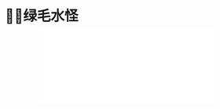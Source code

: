 # 🧜‍♀️绿毛水怪

<div style="text-align: center; margin: -10px 0 0 -10px">
  <iframe
    frameborder="no"
    border="0"
    marginwidth="0"
    marginheight="0"
    width=355
    height=150
    src="//music.163.com/outchain/player?type=2&id=1859925367&auto=1&height=66"
  />
</div>

> 这是我比较喜欢的一首歌，在我心中这首歌的地位仅次于周杰伦《一路向北》。二者有个共性：都有我内心渴求且在我看来永不可得的状态，纵横四海，一路向北......他们让我的心灵有了无拘无束的自由与洒脱，自由我可以自己争取，洒脱或许是在我出厂设置中永远的“NONE”！我做不到，但我向往。

&nbsp;&nbsp;&nbsp;&nbsp;在我眼前是我在大二时买的一把二手机械键盘，原因只有两点：1.它是机械键盘，且外观朴素，很难说它丑；2.它便宜。现在它还是很好用除了偶尔空格键会敲不下去，用力敲打之后又能正常使用好一段时间。此时我看着这个键盘，白色的按键上多多少少的会有些手指的汗迹。仔细观察，其中最严重的就是删除键“delete”与回车键“enter”，回车键大多是在我编写代码时喜欢写中文注释或者输入中文内容时忘记关闭输入法时用空格可以直接打出英文，否则我得删掉已经打出的字再重新输一遍，delete键则对应上面说的删掉错误的代码。<br><br>
&nbsp;&nbsp;&nbsp;&nbsp;delete可以删掉错误的代码,于我而言可以很轻易的删掉过去自己发的脑残朋友圈和说说，却很删掉自己脑海里时常窜出的一些"think"。用"think"并非想要炫耀我的英语水平，只是觉得它蕴含的多个含义更符合我想。这些"think"会在任何时候无条件的突然在脑海中浮现，它会以一种与眼前所观的毫不相干的形式出现(正如此博文笔😂)，有时又因为眼前的人事物让我开始思考其中的哲学，最令我烦恼的是突然浮现在脑海里的过去发生的令我尴尬或不愿回忆的事，亦或者是之前看过的某本书的情节。例如在写代码时会突然想到猴年马月看到的争吵，即便争吵的人里并没有我。是的，第三人称视角下的我也会感同身受，并想到他们争吵的方式之狂野，言语的逻辑之缜密，如果是我将必输无疑。想到这个程度时我就会意识到又进入了这个"think"中，同时会通过轻咳一声就像喉咙发言时为了让喉咙不再发痒的一种自然反应一样，把我从"think"中脱离出来，回归到正常的工作中。<br><br>
&nbsp;&nbsp;&nbsp;&nbsp;然而今早这个“think”又来了。在我今天晨跑时突然想起了在部队买过的书，而这个“think”是有画面的，脑海里像幻灯片一样显示出这些书中的某些情节，最后落在了王小波[《绿毛水怪》(点击阅读)](https://www.douban.com/group/topic/158579650/?_i=0941286RVzxQVT)中，陈辉与已经变为绿色人的杨素瑶约定在两天后的礁石这再会，但回去以后就发烧了，因为说了一些药水之类的胡话，被绑在公社医院的床上。不知过了多久，等他好不容易逃出了医院，游到相约的礁石那里，空无一物，只见礁石上刻着：
<pre>
陈辉祝你在岸上过得好，永别了。
但是你不该骗我的......
</pre>
> <name><i>杨素瑶</i></name>

&nbsp;&nbsp;&nbsp;&nbsp;这时我的心脏狠狠的沉了一下，好像失去杨素瑶的是我这个成。《绿毛水怪》甚至都不是单独的一本书，它存在于王小波的爱人李银河记录与王小波的书信合集中文末附着的王小波最初写下的《绿毛水怪》，彼时王的文笔相较之后的作品还略显稚嫩，但也正是这短短几十页的纸安排在了整本书的最后，我仅仅也只是为了学习王小波如何写书信与他的爱人交流而买了这本书，却成为我最喜欢的一部作品。那时我为陈辉难过了很久，他们两个都是桀骜不驯的异类，只是杨素瑶永远不会和陈辉相见，只给他留下一个想念她时的去处。我又找到了绿毛水怪的原文，很快的又读了一遍[《绿毛水怪》(点击阅读)](https://www.douban.com/group/topic/158579650/?_i=0941286RVzxQVT)，突然意识到杨素瑶可能早就死了，陈辉以第一人称叙述直接把我们带入了他的视角以至于他的话听起来那么令人深信不疑，也是因为杨素瑶她太纯粹太美好了，让我作为读者也不愿意主观的相信她死在了大海。于是，我也开始自我欺骗，并试图在小说里寻找杨素瑶活着的证据，所以，陈辉的话就成了绝对的证据。所以杨素瑶必然死了，陈辉思念过度，也已经住进精神病院里去了。绿毛水怪只是陈辉的一厢情愿。如果小说世界里的杨素瑶真的活着，如果小说里真的有一个海底世界，那陈辉就没必要把故事讲给朋友听了，直接就是两个人的故事了。或许如果杨素瑶不死，故事就缺少了一份意难平，就让人少了一份遗憾。我们也就不会把重心放在两人走过的路，看过的书，一起共同描绘过的灯下月光了。<br><br>
&nbsp;&nbsp;&nbsp;&nbsp;我也分不清是替陈辉难过，还是因为杨素瑶的色彩过于浓厚。对于生命的向往，和现实格格不入，唯一的远方只有大海，所以她必然要走向大海，而大海则注定带来死亡。男孩子跟女孩子相比总是后知后觉，陈辉亦是如此，距离两人分开两年他还是呆呆的痴痴的，而杨素瑶也终于在所有努力之后走向了大海。然而怎么死的不重要，重要的是她死了，而她死之前，期待着陈辉的到来，这也是最让人难受的地方，有时候说到抑郁症，总是以充满好奇的口吻去询问，为什么？你为什么会抑郁？可其实，他们也说不清楚原因，唯一知道的就是，精神上确实出问题了，看了这一段，陈辉的感觉，就是大部分时候抑郁症的感觉，我非常想只到发生了什么，但是，就是不知道为什么会这样。<br><br>
&nbsp;&nbsp;&nbsp;&nbsp;所以，我也只能从另一个层面，纯粹创作的角度来揣测，杨素瑶的死亡，是纯粹理想的死亡，是对美好生活的期待落空。

> 这也是我们现实世界里，每个少年迟早发生的精神死亡，没有人会永远少年，除非他提前死亡

<!-- &nbsp;&nbsp;行文至此，我努力回想当时看完《绿毛水怪》想给女友写的是什么内容，实在想不起来了，而此刻我在外地出差，她在家里享受周末，今早跑步前以及吃早饭时都照旧拍了照片发给她点评，不寻常的是一向早起的她没有回复我，又想到昨晚她说难受早早就睡了。“该不会出事了吧”，我想，她一定是睡得太香了，没看到我发的照片，我也不再打扰她了...... -->
<!-- 
![然后就被骂了😅](https://pic.imgdb.cn/item/64312a400d2dde5777508c73.jpg) -->